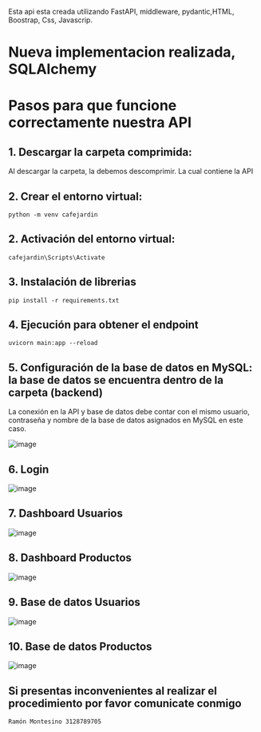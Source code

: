 

Esta api esta creada utilizando FastAPI, middleware, pydantic,HTML, Boostrap, Css, Javascrip.

# Nueva implementacion realizada, SQLAlchemy
# Pasos para que funcione correctamente nuestra API

## 1. Descargar la carpeta comprimida:
Al descargar la carpeta, la debemos descomprimir. La cual contiene la API

## 2. Crear el entorno virtual:
```
python -m venv cafejardin
```
## 2. Activación  del entorno virtual:
```
cafejardin\Scripts\Activate
```
## 3. Instalación de librerias
```
pip install -r requirements.txt
```
## 4. Ejecución para obtener el endpoint
```
uvicorn main:app --reload
```
## 5. Configuración de la base de datos en MySQL: la base de datos se encuentra dentro de la carpeta (backend) 
   La conexión en la API y base de datos debe contar con el mismo usuario, contraseña y nombre de la base de datos asignados en MySQL
   en este caso.
   
![image](https://github.com/user-attachments/assets/1a160037-5b15-49e8-a0e5-a6f2b4b4f404)


## 6. Login


![image](https://github.com/user-attachments/assets/1fb8b35b-2b94-4c8d-8c8a-ebbbd7d14f4b)

## 7. Dashboard Usuarios


![image](https://github.com/user-attachments/assets/f59d1bcd-e7d0-4a32-a9d4-1781eb2ab9a8)

## 8. Dashboard Productos


![image](https://github.com/user-attachments/assets/faea5c0c-e495-4444-9c54-f63adc80fdfa)

## 9. Base de datos Usuarios


![image](https://github.com/user-attachments/assets/de45df35-3423-4119-aa6b-c119b9e79df6)

## 10. Base de datos Productos


![image](https://github.com/user-attachments/assets/9f39703a-f5d5-40f3-bb40-cb518784d60d)


## Si presentas inconvenientes al realizar el procedimiento por favor comunicate conmigo
  ```
  Ramón Montesino 3128789705
  ```
